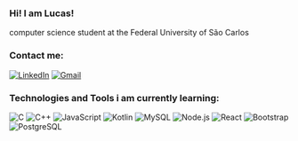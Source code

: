 ### Hi! I am Lucas!

computer science student at the Federal University of São Carlos


### Contact me:


[![LinkedIn](https://img.shields.io/badge/LinkedIn-Profile-blue?style=flat-square&logo=linkedin)](https://www.linkedin.com/in/lucas-crempe-6733b9289/) [![Gmail](https://img.shields.io/badge/Gmail-Contact-red?style=flat-square&logo=gmail)](mailto:crempelucas@gmail.com)


### Technologies and Tools i am currently learning:

![C](https://img.icons8.com/color/48/000000/c-programming.png) ![C++](https://img.icons8.com/color/48/000000/c-plus-plus-logo.png) ![JavaScript](https://img.icons8.com/color/48/000000/javascript.png) ![Kotlin](https://img.icons8.com/color/48/000000/kotlin.png) ![MySQL](https://img.icons8.com/color/48/000000/mysql-logo.png) ![Node.js](https://img.icons8.com/color/48/000000/nodejs.png) ![React](https://img.icons8.com/color/48/000000/react-native.png) ![Bootstrap](https://img.icons8.com/color/48/000000/bootstrap.png) ![PostgreSQL](https://img.icons8.com/color/48/000000/postgreesql.png)





